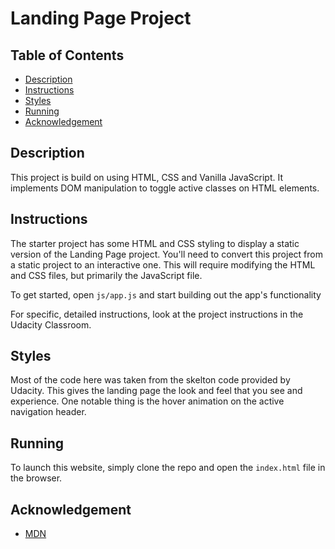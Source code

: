 # Landing Page Project

## Table of Contents

* [Description](#description)
* [Instructions](#instructions)
* [Styles](#styles)
* [Running](#running)
* [Acknowledgement](#acknowledgement)

## Description

This project is build on using HTML, CSS and Vanilla JavaScript.
It implements DOM manipulation to toggle active classes on HTML elements.

## Instructions

The starter project has some HTML and CSS styling to display a static version of the Landing Page project. You'll need to convert this project from a static project to an interactive one. This will require modifying the HTML and CSS files, but primarily the JavaScript file.

To get started, open `js/app.js` and start building out the app's functionality

For specific, detailed instructions, look at the project instructions in the Udacity Classroom.

## Styles

Most of the code here was taken from the skelton code provided by Udacity. This gives the landing page the look and feel that you see and experience. One notable thing is the hover animation on the active navigation header.

## Running
To launch this website, simply clone the repo and open the `index.html` file in the browser. 


## Acknowledgement

* [MDN](https://developer.mozilla.org/en-US/)
